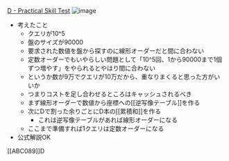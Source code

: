 
[D - Practical Skill Test](https://atcoder.jp/contests/abc089/tasks/abc089_d)
![image](https://gyazo.com/a49eb876a37bc8c277e28d5080a06365/thumb/1000)
- 考えたこと
    - クエリが10^5
    - 盤のサイズが90000
    - 要求された数値を盤から探すのに線形オーダーだと間に合わない
    - 定数オーダーでもいやらしい問題として「10^5回、1から90000まで1個ずつ増やす」をやられるとやはり間に合わない
    - というか数が9万でクエリが10万だから、重なりまくると思った方がいいか
    - つまりコストを足し合わせるところはキャッシュされるべき
    - まず線形オーダーで数値から座標への[[逆写像テーブル]]を作る
    - 次にDで割った余りごとにD本の[[累積和]]を作る
        - これは逆写像テーブルがあれば線形オーダーになる
    - ここまで準備すれば1クエリは定数オーダーになる
- 公式解説OK

[[ABC089]]D
